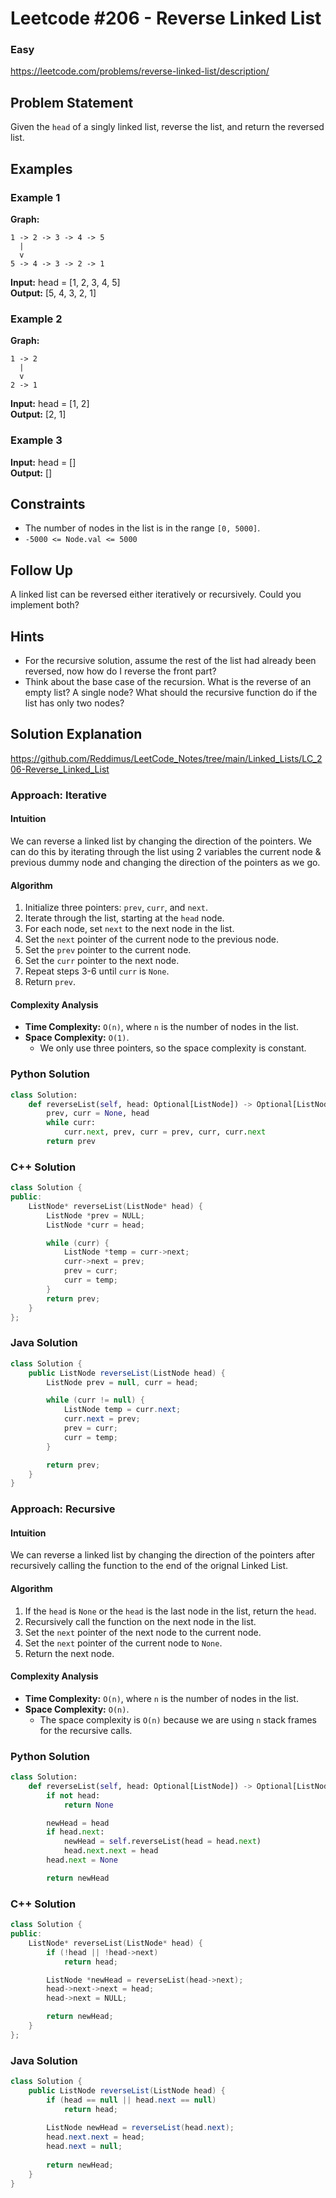 # Leetcode #206 - Reverse Linked List

### Easy

https://leetcode.com/problems/reverse-linked-list/description/

## Problem Statement
Given the `head` of a singly linked list, reverse the list, and return the reversed list.

## Examples

### Example 1
**Graph:**
```plaintext
1 -> 2 -> 3 -> 4 -> 5
  |
  v
5 -> 4 -> 3 -> 2 -> 1
```

**Input:** head = [1, 2, 3, 4, 5]  
**Output:** [5, 4, 3, 2, 1]

### Example 2
**Graph:**
```
1 -> 2  
  |
  v
2 -> 1  
```
**Input:** head = [1, 2]  
**Output:** [2, 1]

### Example 3
**Input:** head = []  
**Output:** []  

## Constraints
- The number of nodes in the list is in the range `[0, 5000]`.  
- `-5000 <= Node.val <= 5000`

## Follow Up
A linked list can be reversed either iteratively or recursively. Could you implement both?


## Hints
- For the recursive solution, assume the rest of the list had already been reversed, now how do I reverse the front part?
- Think about the base case of the recursion. What is the reverse of an empty list? A single node? What should the recursive function do if the list has only two nodes?

## Solution Explanation

https://github.com/Reddimus/LeetCode_Notes/tree/main/Linked_Lists/LC_206-Reverse_Linked_List

### Approach: Iterative
#### Intuition
We can reverse a linked list by changing the direction of the pointers. We can do this by iterating through the list using 2 variables the current node & previous dummy node and changing the direction of the pointers as we go.

#### Algorithm
1. Initialize three pointers: `prev`, `curr`, and `next`.
2. Iterate through the list, starting at the `head` node.
3. For each node, set `next` to the next node in the list.
4. Set the `next` pointer of the current node to the previous node.
5. Set the `prev` pointer to the current node.
6. Set the `curr` pointer to the next node.
7. Repeat steps 3-6 until `curr` is `None`.
8. Return `prev`.

#### Complexity Analysis
- **Time Complexity:** `O(n)`, where `n` is the number of nodes in the list.
- **Space Complexity:** `O(1)`.
  - We only use three pointers, so the space complexity is constant.

### Python Solution
```python
class Solution:
	def reverseList(self, head: Optional[ListNode]) -> Optional[ListNode]:
		prev, curr = None, head
		while curr:
			curr.next, prev, curr = prev, curr, curr.next
		return prev
```

### C++ Solution
```cpp
class Solution {
public:
	ListNode* reverseList(ListNode* head) {
		ListNode *prev = NULL;
		ListNode *curr = head;

		while (curr) {
			ListNode *temp = curr->next;
			curr->next = prev;
			prev = curr;
			curr = temp;
		}
		return prev;
	}
};
```

### Java Solution
```java
class Solution {
	public ListNode reverseList(ListNode head) {
		ListNode prev = null, curr = head;

		while (curr != null) {
			ListNode temp = curr.next;
			curr.next = prev;
			prev = curr;
			curr = temp;
		}

		return prev;
	}
}
```

### Approach: Recursive
#### Intuition
We can reverse a linked list by changing the direction of the pointers after recursively calling the function to the end of the orignal Linked List.

#### Algorithm
1. If the `head` is `None` or the `head` is the last node in the list, return the `head`.
2. Recursively call the function on the next node in the list.
3. Set the `next` pointer of the next node to the current node.
4. Set the `next` pointer of the current node to `None`.
5. Return the next node.

#### Complexity Analysis
- **Time Complexity:** `O(n)`, where `n` is the number of nodes in the list.
- **Space Complexity:** `O(n)`.
  - The space complexity is `O(n)` because we are using `n` stack frames for the recursive calls.

### Python Solution
```python
class Solution:
	def reverseList(self, head: Optional[ListNode]) -> Optional[ListNode]:
		if not head:
			return None

		newHead = head
		if head.next:
			newHead = self.reverseList(head = head.next)
			head.next.next = head
		head.next = None

		return newHead
```

### C++ Solution
```cpp
class Solution {
public:
	ListNode* reverseList(ListNode* head) {
		if (!head || !head->next)
			return head;

		ListNode *newHead = reverseList(head->next);
		head->next->next = head;
		head->next = NULL;

		return newHead;
	}
};
```

### Java Solution
```java
class Solution {
	public ListNode reverseList(ListNode head) {
		if (head == null || head.next == null)
			return head;
		
		ListNode newHead = reverseList(head.next);
		head.next.next = head;
		head.next = null;
		
		return newHead;
	}
}
```